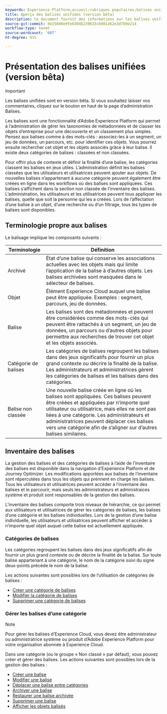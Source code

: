 ```yaml
---
keywords: Experience Platform;accueil;rubriques populaires;balises unifiées;balises ;
title: Aperçu des balises unifiées (version bêta)
description: Ce document fournit des informations sur les balises unifiées dans Adobe Experience Platform
source-git-commit: de258d0e9fe8304b239633c6901a62e3d7b9e214
workflow-type: tm+mt
source-wordcount: '607'
ht-degree: 91%

---
```


# Présentation des balises unifiées (version bêta)

>[!IMPORTANT]
>
>Les balises unifiées sont en version bêta. Si vous souhaitez laisser vos commentaires, cliquez sur le bouton en haut de la page d’administration Balises.

Les balises sont une fonctionnalité d’Adobe Experience Platform qui permet à l’administration de gérer les taxonomies de métadonnées et de classer les objets d’entreprise pour une découverte et un classement plus simples. Pensez aux balises comme à des mots-clés : associez-les à un segment, un jeu de données, un parcours, etc. pour identifier ces objets. Vous pourrez ensuite rechercher cet objet et les objets associés grâce à leur balise. Il existe deux catégories de balises : classées et non classées.

Pour offrir plus de contexte et définir la finalité d’une balise, les catégories classent les balises en jeux utiles. L’administration définit les balises classées que les utilisateurs et utilisatrices peuvent ajouter aux objets. De nouvelles balises n’appartenant à aucune catégorie peuvent également être créées en ligne dans les workflows où des balises sont appliquées. Ces balises s’affichent dans la section non classée de l’inventaire des balises. L’administration, les utilisateurs et les utilisatrices peuvent tous appliquer les balises, quelle que soit la personne qui les a créées. Lors de l’affectation d’une balise à un objet, d’une recherche ou d’un filtrage, tous les types de balises sont disponibles.

## Terminologie propre aux balises

Le balisage implique les composants suivants :

| Terminologie | Définition |
| --- | --- |
| Archivé | État d’une balise qui conserve les associations actuelles avec les objets mais qui limite l’application de la balise à d’autres objets.  Les balises archivées sont masquées dans le sélecteur de balises. |
| Objet | Élément Experience Cloud auquel une balise peut être appliquée.  Exemples : segment, parcours, jeu de données. |
| Balise | Les balises sont des métadonnées et peuvent être considérées comme des mots-clés qui peuvent être rattachés à un segment, un jeu de données, un parcours ou d’autres objets pour permettre aux recherches de trouver cet objet et les objets associés. |
| Catégorie de balises | Les catégories de balises regroupent les balises dans des jeux significatifs pour fournir un plus grand contexte ou décrire la finalité de la balise.  Les administrateurs et administratrices gèrent les catégories de balises et les balises dans des catégories. |
| Balise non classée | Une nouvelle balise créée en ligne où les balises sont appliquées. Ces balises peuvent être créées et appliquées par n’importe quel utilisateur ou utilisatrice, mais elles ne sont pas liées à une catégorie.  Les administrateurs et administratrices peuvent déplacer ces balises vers une catégorie afin de s’aligner sur d’autres balises similaires. |

## Inventaire des balises

La gestion des balises et des catégories de balises à l’aide de l’inventaire des balises est disponible dans la navigation d’Experience Platform et de Journey Optimizer. Les modifications apportées aux balises de l’inventaire sont répercutées dans tous les objets qui prennent en charge les balises. Tous les utilisateurs et utilisatrices peuvent accéder à l’inventaire des balises et le parcourir, mais seuls les administrateurs et administraices système et produit sont responsables de la gestion des balises.

L’inventaire des balises comporte trois niveaux de hiérarchie, ce qui permet aux utilisateurs et utilisatrices de gérer les catégories de balises, les balises d’une catégorie et les balises individuelles. Lors de la gestion d’une balise individuelle, les utilisateurs et utilisatrices peuvent afficher et accéder à n’importe quel objet auquel cette balise est actuellement appliquée.

### Catégories de balises

Les catégories regroupent les balises dans des jeux significatifs afin de fournir un plus grand contexte ou de décrire la finalité de la balise. Sur toute balise appartenant à une catégorie, le nom de la catégorie suivi du signe deux-points précède le nom de la balise.

Les actions suivantes sont possibles lors de l’utilisation de catégories de balises :

* [Créer une catégorie de balises](./ui/tags-categories.md#create-tag-category)
* [Modifier la catégorie de balises](./ui/tags-categories.md#edit-tag-category-edit-tag-category)
* [Supprimer une catégorie de balises](./ui/tags-categories.md#delete-tag-category-delete-tag-category)

### Gérer les balises d’une catégorie

>[!NOTE]
>
>Pour gérer les balises d’Experience Cloud, vous devez être administrateur ou administratrice système ou produit d’Adobe Experience Platform pour votre organisation abonnée à Experience Cloud.

Dans une catégorie (ou le groupe « Non classé » par défaut), vous pouvez créer et gérer des balises. Les actions suivantes sont possibles lors de la gestion des balises :

* [Créer une balise](./ui/managing-tags.md#create-a-tag-create-tag)
* [Modifier une balise](./ui/managing-tags.md#edit-a-tag-edit-tag)
* [Déplacer une balise entre catégories](./ui/managing-tags.md#move-a-tag-between-categories-move-tag)
* [Archiver une balise](./ui/managing-tags.md#archive-a-tag-archive-tag)
* [Restaurer une balise archivée](./ui/managing-tags.md#restore-an-archived-tag-restore-archived-tag)
* [Supprimer une balise](./ui/managing-tags.md#delete-a-tag-delete-tag)
* [Afficher les objets balisés](./ui/managing-tags.md#viewing-tagged-objects-view-tagged)
